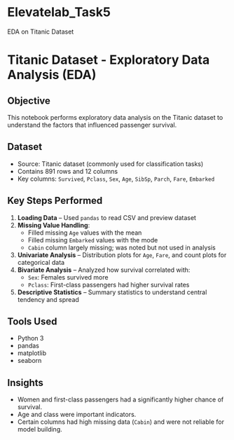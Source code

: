 # Elevatelab_Task5
EDA on Titanic Dataset
# Titanic Dataset - Exploratory Data Analysis (EDA)

## Objective
This notebook performs exploratory data analysis on the Titanic dataset to understand the factors that influenced passenger survival.

## Dataset
- Source: Titanic dataset (commonly used for classification tasks)
- Contains 891 rows and 12 columns
- Key columns: `Survived`, `Pclass`, `Sex`, `Age`, `SibSp`, `Parch`, `Fare`, `Embarked`

##  Key Steps Performed
1. **Loading Data** – Used `pandas` to read CSV and preview dataset
2. **Missing Value Handling**:
   - Filled missing `Age` values with the mean
   - Filled missing `Embarked` values with the mode
   - `Cabin` column largely missing; was noted but not used in analysis
3. **Univariate Analysis** – Distribution plots for `Age`, `Fare`, and count plots for categorical data
4. **Bivariate Analysis** – Analyzed how survival correlated with:
   - `Sex`: Females survived more
   - `Pclass`: First-class passengers had higher survival rates
5. **Descriptive Statistics** – Summary statistics to understand central tendency and spread

##  Tools Used
- Python 3
- pandas
- matplotlib
- seaborn

##  Insights
- Women and first-class passengers had a significantly higher chance of survival.
- Age and class were important indicators.
- Certain columns had high missing data (`Cabin`) and were not reliable for model building.

